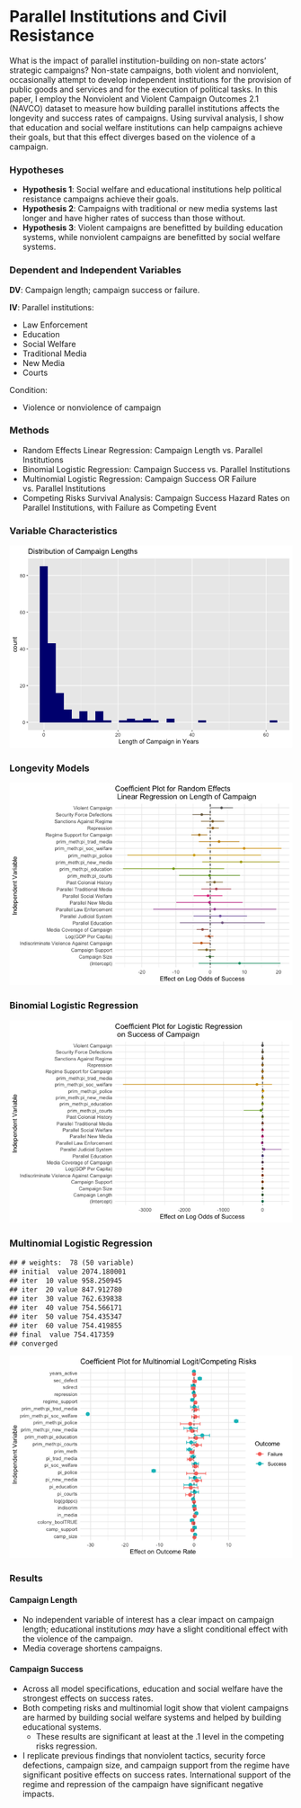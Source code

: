 Parallel Institutions and Civil Resistance
================

What is the impact of parallel institution-building on non-state actors’
strategic campaigns? Non-state campaigns, both violent and nonviolent,
occasionally attempt to develop independent institutions for the
provision of public goods and services and for the execution of
political tasks. In this paper, I employ the Nonviolent and Violent
Campaign Outcomes 2.1 (NAVCO) dataset to measure how building parallel
institutions affects the longevity and success rates of campaigns. Using
survival analysis, I show that education and social welfare institutions
can help campaigns achieve their goals, but that this effect diverges
based on the violence of a campaign.

### Hypotheses

- **Hypothesis 1**: Social welfare and educational institutions help
  political resistance campaigns achieve their goals.
- **Hypothesis 2**: Campaigns with traditional or new media systems last
  longer and have higher rates of success than those without.
- **Hypothesis 3**: Violent campaigns are benefitted by building
  education systems, while nonviolent campaigns are benefitted by social
  welfare systems.

### Dependent and Independent Variables

**DV**: Campaign length; campaign success or failure.

**IV**: Parallel institutions:

- Law Enforcement
- Education
- Social Welfare
- Traditional Media
- New Media
- Courts

Condition:

- Violence or nonviolence of campaign

### Methods

- Random Effects Linear Regression: Campaign Length vs. Parallel
  Institutions
- Binomial Logistic Regression: Campaign Success vs. Parallel
  Institutions
- Multinomial Logistic Regression: Campaign Success OR Failure
  vs. Parallel Institutions
- Competing Risks Survival Analysis: Campaign Success Hazard Rates on
  Parallel Institutions, with Failure as Competing Event

### Variable Characteristics

![](README_files/figure-gfm/unnamed-chunk-2-1.png)<!-- -->

### Longevity Models

![](README_files/figure-gfm/unnamed-chunk-3-1.png)<!-- -->

### Binomial Logistic Regression

![](README_files/figure-gfm/unnamed-chunk-4-1.png)<!-- -->

### Multinomial Logistic Regression

    ## # weights:  78 (50 variable)
    ## initial  value 2074.180001 
    ## iter  10 value 958.250945
    ## iter  20 value 847.912780
    ## iter  30 value 762.639838
    ## iter  40 value 754.566171
    ## iter  50 value 754.435347
    ## iter  60 value 754.419855
    ## final  value 754.417359 
    ## converged

![](README_files/figure-gfm/unnamed-chunk-5-1.png)<!-- -->

### Results

#### Campaign Length

- No independent variable of interest has a clear impact on campaign
  length; educational institutions *may* have a slight conditional
  effect with the violence of the campaign.
- Media coverage shortens campaigns.

#### Campaign Success

- Across all model specifications, education and social welfare have the
  strongest effects on success rates.
- Both competing risks and multinomial logit show that violent campaigns
  are harmed by building social welfare systems and helped by building
  educational systems.
  - These results are significant at least at the .1 level in the
    competing risks regression.
- I replicate previous findings that nonviolent tactics, security force
  defections, campaign size, and campaign support from the regime have
  significant positive effects on success rates. International support
  of the regime and repression of the campaign have significant negative
  impacts.

